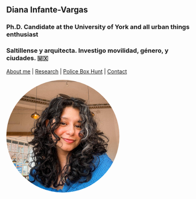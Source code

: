 
## Diana Infante-Vargas 
### Ph.D. Candidate at the University of York and all urban things enthusiast
### Saltillense y arquitecta. Investigo movilidad, género, y ciudades. 🇲🇽

[About me](aboutme.md)  |   [Research](researchpapers.md)  |   [Police Box Hunt](policeboxes.md)   |    [Contact](contactinfoa.md) 

<img src="diana2.jpg" alt="Description" style="width: 300px; height: 300px; border-radius: 50%; object-fit: cover; float: left; margin-right: 10px;">

